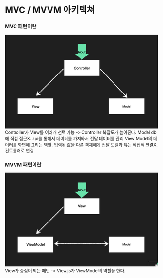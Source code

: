 # MVC / MVVM 아키텍쳐

### MVC 패턴이란

![mvc](./mvc.png)
Controller가 View를 여러개 선택 가능
-> Controller 복잡도가 높아진다.
Model db에 직접 접근X. api를 통해서 데이터를 가져와서 전달 데이터를 관리
View Model의 데이터를 화면에 그리는 역할. 입력된 값을 다른 객체에게 전달
모델과 뷰는 직접적 연결X. 컨트롤러로 연결

### MVVM 패턴이란

![mvvm](./mvvm.png)
View가 중심이 되는 패턴
-> View.js가 ViewModel의 역할을 한다.
